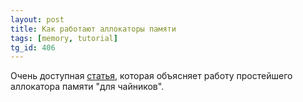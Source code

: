 ```yaml
---
layout: post
title: Как работают аллокаторы памяти
tags: [memory, tutorial]
tg_id: 406
---
```

Очень доступная [статья](https://samwho.dev/memory-allocation/), которая объясняет работу простейшего аллокатора памяти "для чайников".

